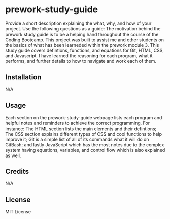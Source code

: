 # prework-study-guide

Provide a short description explaining the what, why, and how of your project. Use the following questions as a guide: The motivation behind the prework study guide is to be a helping hand throughout the course of the Coding Bootcamp. This project was built to assist me and other students on the basics of what has been learneded within the prework module 3. This study guide covers defintions, functions, and equations for Git, HTML, CSS, and Javascript. I have learned the reasoning for each program, what it performs, and further details to how to navigate and work each of them.

## Installation

N/A

## Usage

Each section on the prework-study-guide webpage lists each program and helpful notes and reminders to achieve the correct programming. For instance: The HTML section lists the main elements and their defintions; The CSS section explains different types of CSS and cool functions to help improve it; Git is a simple list of all of its commands what it will do on GitBash; and lastly JavaScript which has the most notes due to the complex system having equations, variables, and control flow which is also explained as well.

## Credits

N/A

## License

MIT License
